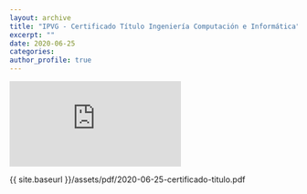 ```yaml
---
layout: archive
title: "IPVG - Certificado Título Ingeniería Computación e Informática"
excerpt: ""
date: 2020-06-25
categories: 
author_profile: true
---
```



<embed src="https://github.com/ggarcesv/ggarcesv.github.io/blob/master/assets/pdf/2020-06-25-certificado-titulo.pdf" type="application/pdf" />

{{ site.baseurl }}/assets/pdf/2020-06-25-certificado-titulo.pdf



[Descarga PDF]: https://github.com/ggarcesv/ggarcesv.github.io/blob/master/assets/pdf/2020-06-25-certificado-titulo.pdf

